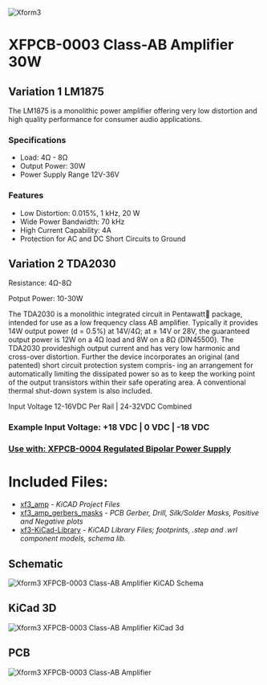 ![Xform3](https://i.imgur.com/pRafEib.png)

# XFPCB-0003 Class-AB Amplifier 30W

## Variation 1 LM1875
The LM1875 is a monolithic power amplifier offering very low distortion and high quality performance for consumer audio applications.

### Specifications 
- Load: 4Ω - 8Ω 
- Output Power: 30W
- Power Supply Range 12V-36V

### Features
- Low Distortion: 0.015%, 1 kHz, 20 W
- Wide Power Bandwidth: 70 kHz
- High Current Capability: 4A
- Protection for AC and DC Short Circuits to Ground

## Variation 2 TDA2030


Resistance: 4Ω-8Ω

Potput Power: 10-30W

The TDA2030 is a monolithic integrated circuit in
Pentawatt package, intended for use as a low
frequency class AB amplifier. Typically it provides
14W output power (d = 0.5%) at 14V/4Ω; at ± 14V
or 28V, the guaranteed output power is 12W on a
4Ω load and 8W on a 8Ω (DIN45500).
The TDA2030 provideshigh output current and has
very low harmonic and cross-over distortion.
Further the device incorporates an original (and
patented) short circuit protection system compris-
ing an arrangement for automatically limiting the
dissipated power so as to keep the working point
of the output transistors within their safe operating
area. A conventional thermal shut-down system is
also included.




Input Voltage 12-16VDC Per Rail | 24-32VDC Combined 

### Example  Input Voltage:  +18 VDC | 0 VDC | -18 VDC

### [Use with: XFPCB-0004 Regulated Bipolar Power Supply](https://github.com/xform3/xfpcb-0004-psu)

# Included Files:
* [xf3_amp](https://github.com/xform3/xfpcb-0003-amp/tree/master/xf3_amp)  - *KiCAD Project Files*
* [xf3_amp_gerbers_masks](https://github.com/xform3/xfpcb-0003-amp/tree/master/xf3_amp_gerbers_masks) - *PCB Gerber, Drill, Silk/Solder Masks, Positive and Negative plots*
* [xf3-KiCad-Library](https://github.com/xform3/xf3-KiCad-Library)  - *KiCAD Library Files; footprints, .step and .wrl component models, schema lib.*


## Schematic
![Xform3 XFPCB-0003 Class-AB Amplifier KiCAD Schema](../master/graphics/schema_channel_lm1875.png)
 
## KiCad 3D
![Xform3 XFPCB-0003 Class-AB Amplifier KiCad 3d](../master/graphics/channel_lm1875.png)

## PCB
![Xform3 XFPCB-0003 Class-AB Amplifier](../master/graphics/pcb_lm1875.png)

 
